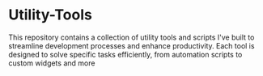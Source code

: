 # Utility-Tools
This repository contains a collection of utility tools and scripts I've built to streamline development processes and enhance productivity. Each tool is designed to solve specific tasks efficiently, from automation scripts to custom widgets and more
